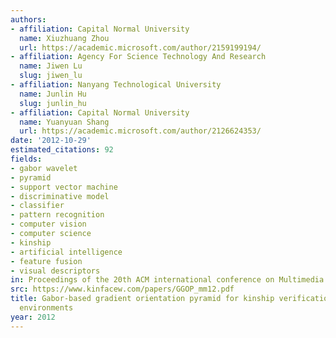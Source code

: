 ```yaml
---
authors:
- affiliation: Capital Normal University
  name: Xiuzhuang Zhou
  url: https://academic.microsoft.com/author/2159199194/
- affiliation: Agency For Science Technology And Research
  name: Jiwen Lu
  slug: jiwen_lu
- affiliation: Nanyang Technological University
  name: Junlin Hu
  slug: junlin_hu
- affiliation: Capital Normal University
  name: Yuanyuan Shang
  url: https://academic.microsoft.com/author/2126624353/
date: '2012-10-29'
estimated_citations: 92
fields:
- gabor wavelet
- pyramid
- support vector machine
- discriminative model
- classifier
- pattern recognition
- computer vision
- computer science
- kinship
- artificial intelligence
- feature fusion
- visual descriptors
in: Proceedings of the 20th ACM international conference on Multimedia
src: https://www.kinfacew.com/papers/GGOP_mm12.pdf
title: Gabor-based gradient orientation pyramid for kinship verification under uncontrolled
  environments
year: 2012
---
```

